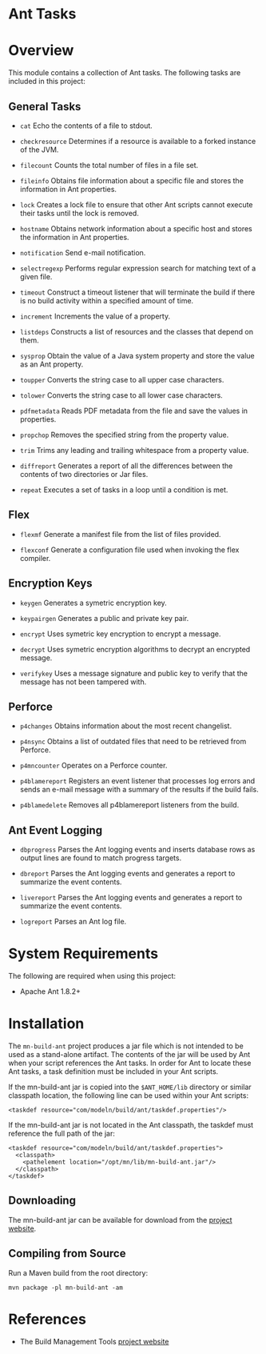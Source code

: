 Ant Tasks
=========

# Overview #
This module contains a collection of Ant tasks.  The following tasks 
are included in this project:

## General Tasks ##

* `cat` Echo the contents of a file to stdout.

* `checkresource` Determines if a resource is available to a forked 
  instance of the JVM.

* `filecount` Counts the total number of files in a file set.

* `fileinfo` Obtains file information about a specific file and stores 
  the information in Ant properties.

* `lock` Creates a lock file to ensure that other Ant scripts cannot
  execute their tasks until the lock is removed.

* `hostname` Obtains network information about a specific host and stores 
  the information in Ant properties.

* `notification` Send e-mail notification. 

* `selectregexp` Performs regular expression search for matching text of a given file.

* `timeout` Construct a timeout listener that will terminate the build if there
  is no build activity within a specified amount of time.

* `increment` Increments the value of a property.

* `listdeps` Constructs a list of resources and the classes that depend on them.

* `sysprop` Obtain the value of a Java system property and store the value
  as an Ant property.

* `toupper` Converts the string case to all upper case characters.

* `tolower` Converts the string case to all lower case characters.

* `pdfmetadata` Reads PDF metadata from the file and save the values in properties.

* `propchop` Removes the specified string from the property value.

* `trim` Trims any leading and trailing whitespace from a property value.

* `diffreport` Generates a report of all the differences between the contents of two
  directories or Jar files.

* `repeat` Executes a set of tasks in a loop until a condition is met.


## Flex ##

* `flexmf` Generate a manifest file from the list of files provided.

* `flexconf` Generate a configuration file used when invoking the flex compiler.


## Encryption Keys ##
 
* `keygen` Generates a symetric encryption key.

* `keypairgen` Generates a public and private key pair.

* `encrypt` Uses symetric key encryption to encrypt a message.

* `decrypt` Uses symetric encryption algorithms to decrypt an encrypted message.

* `verifykey` Uses a message signature and public key to verify that the
  message has not been tampered with.

## Perforce ##

* `p4changes` Obtains information about the most recent changelist.

* `p4nsync` Obtains a list of outdated files that need to be retrieved
  from Perforce.

* `p4mncounter` Operates on a Perforce counter.

* `p4blamereport`  Registers an event listener that processes log
  errors and sends an e-mail message with a summary of the
  results if the build fails.

* `p4blamedelete` Removes all p4blamereport listeners from the build.

## Ant Event Logging ##

* `dbprogress` Parses the Ant logging events and inserts database rows
  as output lines are found to match progress targets.

* `dbreport` Parses the Ant logging events and generates a report to
  summarize the event contents.

* `livereport` Parses the Ant logging events and generates a report to 
  summarize the event contents.

* `logreport` Parses an Ant log file.



# System Requirements #

The following are required when using this project:

* Apache Ant 1.8.2+

# Installation #

The `mn-build-ant` project produces a jar file which is not intended
to be used as a stand-alone artifact.  The contents of the jar will
be used by Ant when your script references the Ant tasks.  In order
for Ant to locate these Ant tasks, a task definition must be included
in your Ant scripts. 
 
If the mn-build-ant jar is copied into the `$ANT_HOME/lib` directory
or similar classpath location, the following line can be used within
your Ant scripts:

    <taskdef resource="com/modeln/build/ant/taskdef.properties"/>

If the mn-build-ant jar is not located in the Ant classpath, the taskdef
must reference the full path of the jar:

    <taskdef resource="com/modeln/build/ant/taskdef.properties">
      <classpath>
        <pathelement location="/opt/mn/lib/mn-build-ant.jar"/>
      </classpath>
    </taskdef>


## Downloading ##

The mn-build-ant jar can be available for download from the
[project website].

## Compiling from Source ##

Run a Maven build from the root directory:

    mvn package -pl mn-build-ant -am



# References #

* The Build Management Tools [project website]
 
[project website]: http://buildmanagement.modeln.com


